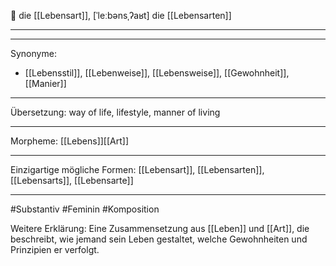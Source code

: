 🔵 die [[Lebensart]], [ˈleːbənsˌʔaʁt]
die [[Lebensarten]]

---

---
Synonyme:
- [[Lebensstil]], [[Lebenweise]], [[Lebensweise]], [[Gewohnheit]], [[Manier]]

---
Übersetzung: way of life, lifestyle, manner of living

---
Morpheme:
[[Lebens]][[Art]]

---
Einzigartige mögliche Formen: [[Lebensart]], [[Lebensarten]], [[Lebensarts]], [[Lebensarte]]

---
#Substantiv #Feminin #Komposition

Weitere Erklärung:
Eine Zusammensetzung aus [[Leben]] und [[Art]], die beschreibt, wie jemand sein Leben gestaltet, welche Gewohnheiten und Prinzipien er verfolgt.